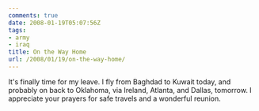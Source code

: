 ```yaml
---
comments: true
date: 2008-01-19T05:07:56Z
tags:
- army
- iraq
title: On the Way Home
url: /2008/01/19/on-the-way-home/
---
```


<p>It's finally time for my leave. I fly from Baghdad to Kuwait today, and probably on back to Oklahoma, via Ireland, Atlanta, and Dallas, tomorrow. I appreciate your prayers for safe travels and a wonderful reunion.</p>
